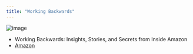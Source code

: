 ```yaml
---
title: "Working Backwards"
---
```


![image](https://gyazo.com/e2bfe1d06406d73064e2ec582b89b8f3/thumb/1000)
- Working Backwards: Insights, Stories, and Secrets from Inside Amazon
- [Amazon](https://amzn.to/3ApD3g5)

